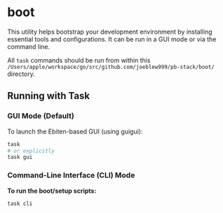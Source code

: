 # boot

This utility helps bootstrap your development environment by installing essential tools and configurations. It can be run in a GUI mode or via the command line.

All `task` commands should be run from within this `/Users/apple/workspace/go/src/github.com/joeblew999/pb-stack/boot/` directory.

## Running with Task

### GUI Mode (Default)

To launch the Ebiten-based GUI (using guigui):

```sh
task
# or explicitly
task gui
```

### Command-Line Interface (CLI) Mode

**To run the boot/setup scripts:**

```sh
task cli
```

